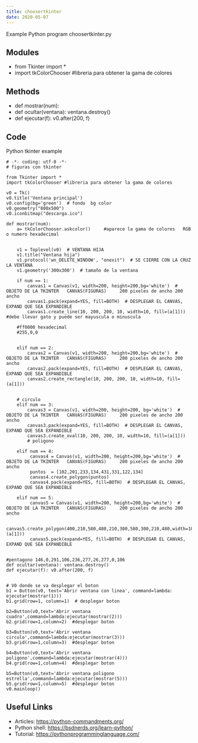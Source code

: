 ```yaml
---
title: choosertkinter
date: 2020-05-07
---
```

Example Python program choosertkinter.py

## Modules

* from Tkinter import *
* import tkColorChooser #libreria para obtener la gama de colores

## Methods

* def mostrar(num):
* def ocultar(ventana): ventana.destroy()
* def ejecutar(f): v0.after(200, f)

## Code

Python tkinter example

    # -*- coding: utf-8 -*-
    # figuras con tkinter
    
    from Tkinter import *
    import tkColorChooser #libreria para obtener la gama de colores
    
    v0 = Tk()
    v0.title('Ventana principal')
    v0.config(bg='green')  # fondo  bg color
    v0.geometry("800x500")
    v0.iconbitmap("descarga.ico")
    
    def mostrar(num):
        a= tkColorChooser.askcolor()     #aparece la gama de colores   RGB o numero hexadecimal
    
    
        v1 = Toplevel(v0)  # VENTANA HIJA
        v1.title("Ventana hija")
        v1.protocol('wn_DELETE_WINDOW', "onexit")  # SE CIERRE CON LA CRUZ LA VENTANA
        v1.geometry('300x300')  # tamaño de la ventana
    
        if num == 1:
            canvas1 = Canvas(v1, width=200, height=200,bg='white')  # OBJETO DE LA TKINTER   CANVAS(FIGURAS)     200 pixeles de ancho 200 ancho
            canvas1.pack(expand=YES, fill=BOTH)  # DESPLEGAR EL CANVAS, EXPAND QUE SEA EXPANDIBLE
            canvas1.create_line(10, 200, 200, 10, width=10, fill=(a[1]))    #debe llevar gato y puede ser mayuscula o minuscula
    
        #ff0000 hexadecimal
        #255,0,0
    
    
        elif num == 2:
            canvas2 = Canvas(v1, width=200, height=200,bg='white')  # OBJETO DE LA TKINTER   CANVAS(FIGURAS)     200 pixeles de ancho 200 ancho
            canvas2.pack(expand=YES, fill=BOTH)  # DESPLEGAR EL CANVAS, EXPAND QUE SEA EXPANDIBLE
            canvas2.create_rectangle(10, 200, 200, 10, width=10, fill=(a[1]))
    
    
        # circulo
        elif num == 3:
            canvas3 = Canvas(v1, width=200, height=200, bg='white')  # OBJETO DE LA TKINTER   CANVAS(FIGURAS)     200 pixeles de ancho 200 ancho
            canvas3.pack(expand=YES, fill=BOTH)  # DESPLEGAR EL CANVAS, EXPAND QUE SEA EXPANDIBLE
            canvas3.create_oval(10, 200, 200, 10, width=10, fill=(a[1]))
            # poligono
    
        elif num == 4:
             canvas4 = Canvas(v1, width=200, height=200,bg='white')  # OBJETO DE LA TKINTER   CANVAS(FIGURAS)     200 pixeles de ancho 200 ancho
             puntos  = [102,201,233,134,431,331,122,134]
             canvas4.create_polygon(puntos)
             canvas4.pack(expand=YES, fill=BOTH)  # DESPLEGAR EL CANVAS, EXPAND QUE SEA EXPANDIBLE
    
        elif num == 5:
             canvas5 = Canvas(v1, width=200, height=200,bg='white')  # OBJETO DE LA TKINTER   CANVAS(FIGURAS)     200 pixeles de ancho 200 ancho
    
             canvas5.create_polygon(400,210,580,480,210,300,580,300,210,480,width=10,fill=(a[1]))
             canvas5.pack(expand=YES, fill=BOTH)  # DESPLEGAR EL CANVAS, EXPAND QUE SEA EXPANDIBLE
    
    
    #pentagono 146,0,291,106,236,277,26,277,0,106
    def ocultar(ventana): ventana.destroy()
    def ejecutar(f): v0.after(200, f)
    
    
    # V0 donde se va desplegar el boton
    b1 = Button(v0, text='Abrir ventana con linea', command=lambda: ejecutar(mostrar(1)))
    b1.grid(row=1, column=1)  # desplegar boton
    
    b2=Button(v0,text='Abrir ventana cuadro',command=lambda:ejecutar(mostrar(2)))
    b2.grid(row=1,column=2)  #desplegar boton
    
    b3=Button(v0,text='Abrir ventana circulo',command=lambda:ejecutar(mostrar(3)))
    b3.grid(row=1,column=3)  #desplegar boton
    
    b4=Button(v0,text='Abrir ventana poligono',command=lambda:ejecutar(mostrar(4)))
    b4.grid(row=1,column=4)  #desplegar boton
    
    b5=Button(v0,text='Abrir ventana poligono estrella',command=lambda:ejecutar(mostrar(5)))
    b5.grid(row=1,column=5)  #desplegar boton
    v0.mainloop()

## Useful Links

- Articles: https://python-commandments.org/
- Python shell: https://bsdnerds.org/learn-python/
- Tutorial: https://pythonprogramminglanguage.com/
